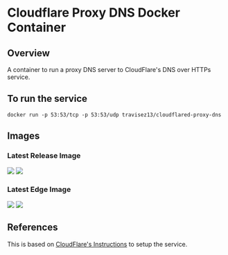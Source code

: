 # Cloudflare Proxy DNS Docker Container

## Overview

A container to run a proxy DNS server to CloudFlare's DNS over HTTPs service.

## To run the service

```
docker run -p 53:53/tcp -p 53:53/udp travisez13/cloudflared-proxy-dns
```

## Images

### Latest Release Image

[![](https://images.microbadger.com/badges/version/travisez13/cloudflared-proxy-dns.svg)](https://microbadger.com/images/travisez13/cloudflared-proxy-dns "Get your own version badge on microbadger.com")
[![](https://images.microbadger.com/badges/image/travisez13/cloudflared-proxy-dns.svg)](https://microbadger.com/images/travisez13/cloudflared-proxy-dns "Get your own image badge on microbadger.com")

### Latest Edge Image

[![](https://images.microbadger.com/badges/image/travisez13/cloudflared-proxy-dns:edge.svg)](https://microbadger.com/images/travisez13/cloudflared-proxy-dns:release-v1.0-preview.1.2 "Get your own image badge on microbadger.com")
[![](https://images.microbadger.com/badges/version/travisez13/cloudflared-proxy-dns:edge.svg)](https://microbadger.com/images/travisez13/cloudflared-proxy-dns:release-v1.0-preview.1.2 "Get your own version badge on microbadger.com")

## References

This is based on [CloudFlare's Instructions](https://developers.cloudflare.com/1.1.1.1/dns-over-https/cloudflared-proxy/) to setup the service.
